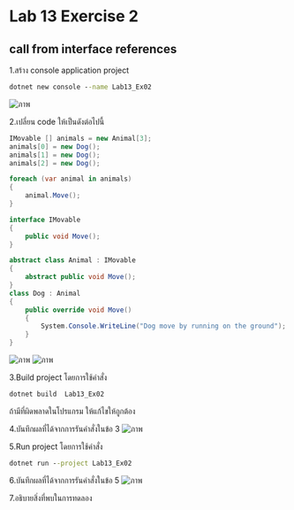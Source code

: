 # Lab 13 Exercise 2

## call from interface references

1.สร้าง console application project

```cmd
dotnet new console --name Lab13_Ex02
```
![ภาพ](https://github.com/AnchisaPhetnoi/03376836-OOP-2566-Lab-13/assets/144197034/a756853e-86f3-428d-803b-8610e43da86d)

2.เปลี่ยน code ให้เป็นดังต่อไปนี้

```cs
IMovable [] animals = new Animal[3];
animals[0] = new Dog();
animals[1] = new Dog();
animals[2] = new Dog();

foreach (var animal in animals)
{
    animal.Move();
}

interface IMovable
{
    public void Move();
}

abstract class Animal : IMovable
{
    abstract public void Move();
}
class Dog : Animal
{
    public override void Move()
    {
        System.Console.WriteLine("Dog move by running on the ground");
    }
}

```
![ภาพ](https://github.com/AnchisaPhetnoi/03376836-OOP-2566-Lab-13/assets/144197034/0198b4cd-1b62-4585-8186-e713dd4f9022)
![ภาพ](https://github.com/AnchisaPhetnoi/03376836-OOP-2566-Lab-13/assets/144197034/51f2353c-487b-4c80-b41f-7701d52dcee7)

3.Build project โดยการใช้คำสั่ง

```cmd
dotnet build  Lab13_Ex02
```

ถ้ามีที่ผิดพลาดในโปรแกรม ให้แก้ไขให้ถูกต้อง

4.บันทึกผลที่ได้จากการรันคำสั่งในข้อ 3
![ภาพ](https://github.com/AnchisaPhetnoi/03376836-OOP-2566-Lab-13/assets/144197034/0997e2d8-67a2-4c59-a299-69b51369ae98)

5.Run project โดยการใช้คำสั่ง

```cmd
dotnet run --project Lab13_Ex02
```

6.บันทึกผลที่ได้จากการรันคำสั่งในข้อ 5
![ภาพ](https://github.com/AnchisaPhetnoi/03376836-OOP-2566-Lab-13/assets/144197034/5917e649-e545-48a0-a3ee-e34539dcb511)

7.อธิบายสิ่งที่พบในการทดลอง

